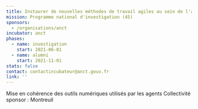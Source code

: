 ```yaml
---
title: Instaurer de nouvelles méthodes de travail agiles au sein de l'administration
mission: Programme national d'investigation (45)
sponsors:
  - /organisations/anct
incubator: anct
phases:
  - name: investigation
    start: 2021-06-01
  - name: alumni
    start: 2021-11-01
stats: false
contact: contactincubateur@anct.gouv.fr
link: ''
---
```

Mise en cohérence des outils numériques utilisés par les agents
Collectivité sponsor : Montreuil
